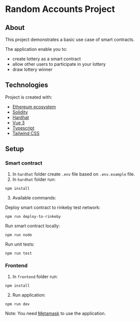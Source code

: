# Random Accounts Project
## About
This project demonstrates a basic use case of smart contracts.

The application enable you to:
- create lottery as a smart contract
- allow other users to participate in your lottery
- draw lottery winner

## Technologies
Project is created with:
- [Ethereum ecosystem](https://ethereum.org/en/)
- [Solidity](https://soliditylang.org/)
- [Hardhat](https://hardhat.org/)
- [Vue 3](https://vuejs.org/)
- [Typescript](https://www.typescriptlang.org/)
- [Tailwind CSS](https://tailwindcss.com/)

## Setup
### Smart contract
1. In `hardhat` folder create `.env` file based on `.env.example` file.
2. In `hardhat` folder run:
```shell
npm install
```

3. Available commands:

Deploy smart contract to rinkeby test network:
```shell
npm run deploy-to-rinkeby
```

Run smart contract locally: 
```shell
npm run node
```

Run unit tests: 
```shell
npm run test
```

### Frontend
1. In `frontend` folder run:
```shell
npm install
```
2. Run application:
```shell
npm run dev
```

Note: You need [Metamask](https://metamask.io/) to use the application.
